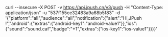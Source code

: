 curl --insecure -X POST -v https://api.jpush.cn/v3/push -H "Content-Type: application/json" -u "537f155ce32483a9a68b5f83" -d '{"platform":"all","audience":"all","notification":{"alert":"Hi,JPush !","android":{"extras":{"android-key1":"android-value1"}},"ios":{"sound":"sound.caf","badge":"+1","extras":{"ios-key1":"ios-value1"}}}}'